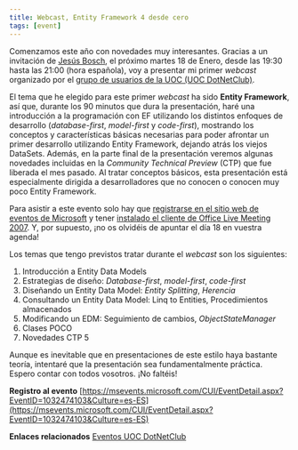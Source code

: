 ```yaml
---
title: Webcast, Entity Framework 4 desde cero
tags: [event]
---
```

Comenzamos este año con novedades muy interesantes. Gracias a un invitación de [Jesús Bosch](http://geeks.ms/blogs/jbosch/), el próximo martes 18 de Enero, desde las 19:30 hasta las 21:00 (hora española), voy a presentar mi primer _webcast_ organizado por el [grupo de usuarios de la UOC (UOC DotNetClub)](http://uoc.dotnetclubs.com/).

El tema que he elegido para este primer _webcast_ ha sido **Entity Framework**, así que, durante los 90 minutos que dura la presentación, haré una introducción a la programación con EF utilizando los distintos enfoques de desarrollo (_database-first_, _model-first_ y _code-first_), mostrando los conceptos y características básicas necesarias para poder afrontar un primer desarrollo utilizando Entity Framework, dejando atrás los viejos DataSets. Además, en la parte final de la presentación veremos algunas novedades incluidas en la _Community Technical Preview_ (CTP) que fue liberada el mes pasado. Al tratar conceptos básicos, esta presentación está especialmente dirigida a desarrolladores que no conocen o conocen muy poco Entity Framework.

Para asistir a este evento solo hay que [registrarse en el sitio web de eventos de Microsoft](https://msevents.microsoft.com/CUI/EventDetail.aspx?EventID=1032474103&Culture=es-ES) y tener [instalado el cliente de Office Live Meeting 2007](http://office.microsoft.com/es-es/help/descargar-el-cliente-de-microsoft-office-live-meeting-2007-HA010173383.aspx). Y, por supuesto, ¡no os olvidéis de apuntar el día 18 en vuestra agenda!

Los temas que tengo previstos tratar durante el _webcast_ son los siguientes:

1.  Introducción a Entity Data Models
2.  Estrategias de diseño: _Database-first_, _model-first_, _code-first_
3.  Diseñando un Entity Data Model: _Entity Splitting_, _Herencia_
4.  Consultando un Entity Data Model: Linq to Entities, Procedimientos almacenados
5.  Modificando un EDM: Seguimiento de cambios, _ObjectStateManager_
6.  Clases POCO
7.  Novedades CTP 5

Aunque es inevitable que en presentaciones de este estilo haya bastante teoría, intentaré que la presentación sea fundamentalmente práctica. Espero contar con todos vosotros. ¡No faltéis!

**Registro al evento** [https://msevents.microsoft.com/CUI/EventDetail.aspx?EventID=1032474103&Culture=es-ES](https://msevents.microsoft.com/CUI/EventDetail.aspx?EventID=1032474103&Culture=es-ES)

**Enlaces relacionados** [Eventos UOC DotNetClub](http://uoc.dotnetclubs.com/eventos/)

